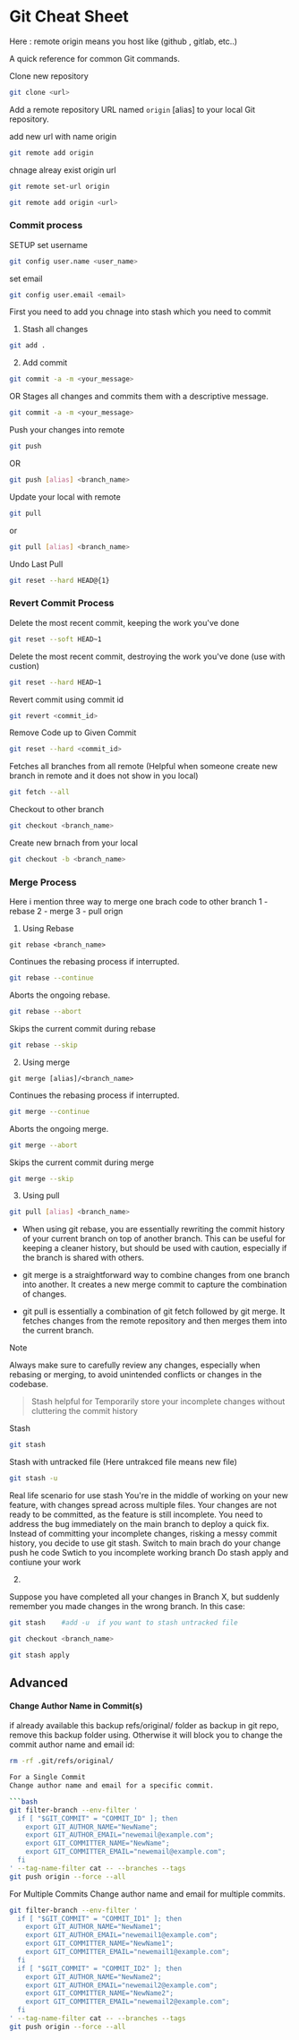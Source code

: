 # Git Cheat Sheet

Here : remote origin means you host like (github , gitlab, etc..)

A quick reference for common Git commands.

Clone new repository
```bash
git clone <url>
```

Add a remote repository URL named `origin` [alias] to your local Git repository.

add new url with name origin
```bash
git remote add origin
``` 

chnage alreay exist origin url
```bash
git remote set-url origin
```

```bash
git remote add origin <url>
```

### Commit process

SETUP
set username
```bash
git config user.name <user_name>
```

set email
```bash
git config user.email <email>
```

First you need to add you chnage into stash which you need to commit

1) Stash all changes
```bash
git add .
```

2) Add commit
```bash
git commit -a -m <your_message>
```

OR Stages all changes and commits them with a descriptive message.
```bash
git commit -a -m <your_message>
```

Push your changes into remote
```bash
git push
```
OR
```bash
git push [alias] <branch_name>
```


Update your local with remote
```bash
git pull
```
or
```bash
git pull [alias] <branch_name>
```

Undo Last Pull
```bash
git reset --hard HEAD@{1}
```

### Revert Commit Process

Delete the most recent commit, keeping the work you've done
```bash
git reset --soft HEAD~1
```

Delete the most recent commit, destroying the work you've done (use with custion)
```bash 
git reset --hard HEAD~1
```

Revert commit using commit id 
```bash
git revert <commit_id>
```

Remove Code up to Given Commit
```bash
git reset --hard <commit_id>
```

Fetches all branches from all remote (Helpful when someone create new branch in remote and it does not show in you local)
```bash
git fetch --all
```

Checkout to other branch
```bash
git checkout <branch_name>
```

Create new brnach from your local
```bash
git checkout -b <branch_name>
```



### Merge Process

Here i mention three way to merge one brach code to other branch
1 - rebase
2 - merge
3 - pull orign

1) Using Rebase
```base
git rebase <branch_name>
```

Continues the rebasing process if interrupted.
```bash
git rebase --continue
```

Aborts the ongoing rebase.
```bash
git rebase --abort
```

Skips the current commit during rebase
```bash 
git rebase --skip
```


2) Using merge
```base
git merge [alias]/<branch_name>
```

Continues the rebasing process if interrupted.
```bash
git merge --continue
```

Aborts the ongoing merge.
```bash
git merge --abort
```

Skips the current commit during merge
```bash 
git merge --skip
```


3) Using pull
```bash
git pull [alias] <branch_name>
```

+ When using git rebase, you are essentially rewriting the commit history of your current branch on top of another branch. This can be useful for keeping a cleaner history, but should be used with caution, especially if the branch is shared with others.

+ git merge is a straightforward way to combine changes from one branch into another. It creates a new merge commit to capture the combination of changes.

+ git pull is essentially a combination of git fetch followed by git merge. It fetches changes from the remote repository and then merges them into the current branch.

> [!NOTE]
>Always make sure to carefully review any changes, especially when rebasing or merging, to avoid unintended conflicts or changes in the codebase.


> Stash helpful for Temporarily store your incomplete changes without cluttering the commit history

Stash
```bash
git stash
```

Stash with untracked file (Here untrakced file means new file)
```bash
git stash -u
```

Real life scenario for use stash
You're in the middle of working on your new feature, with changes spread across multiple files.
Your changes are not ready to be committed, as the feature is still incomplete.
You need to address the bug immediately on the main branch to deploy a quick fix.
Instead of committing your incomplete changes, risking a messy commit history, you decide to use git stash.
Switch to main brach do your change push he code
Swtich to you incomplete working branch
Do stash apply and contiune your work

2)

Suppose you have completed all your changes in Branch X, but suddenly remember you made changes in the wrong branch. In this case:
```bash
git stash    #add -u  if you want to stash untracked file
```

```bash
git checkout <branch_name>
```

```bash
git stash apply
```


## Advanced 

#### Change Author Name in Commit(s)
if already available this backup refs/original/ folder as backup in git repo, remove this backup folder using. Otherwise it will block you to change the commit author name and email id:

```bash
rm -rf .git/refs/original/

For a Single Commit
Change author name and email for a specific commit.

```bash
git filter-branch --env-filter '
  if [ "$GIT_COMMIT" = "COMMIT_ID" ]; then
    export GIT_AUTHOR_NAME="NewName";
    export GIT_AUTHOR_EMAIL="newemail@example.com";
    export GIT_COMMITTER_NAME="NewName";
    export GIT_COMMITTER_EMAIL="newemail@example.com";
  fi
' --tag-name-filter cat -- --branches --tags
git push origin --force --all
```


For Multiple Commits
Change author name and email for multiple commits.

```bash
git filter-branch --env-filter '
  if [ "$GIT_COMMIT" = "COMMIT_ID1" ]; then
    export GIT_AUTHOR_NAME="NewName1";
    export GIT_AUTHOR_EMAIL="newemail1@example.com";
    export GIT_COMMITTER_NAME="NewName1";
    export GIT_COMMITTER_EMAIL="newemail1@example.com";
  fi
  if [ "$GIT_COMMIT" = "COMMIT_ID2" ]; then
    export GIT_AUTHOR_NAME="NewName2";
    export GIT_AUTHOR_EMAIL="newemail2@example.com";
    export GIT_COMMITTER_NAME="NewName2";
    export GIT_COMMITTER_EMAIL="newemail2@example.com";
  fi
' --tag-name-filter cat -- --branches --tags
git push origin --force --all
```
